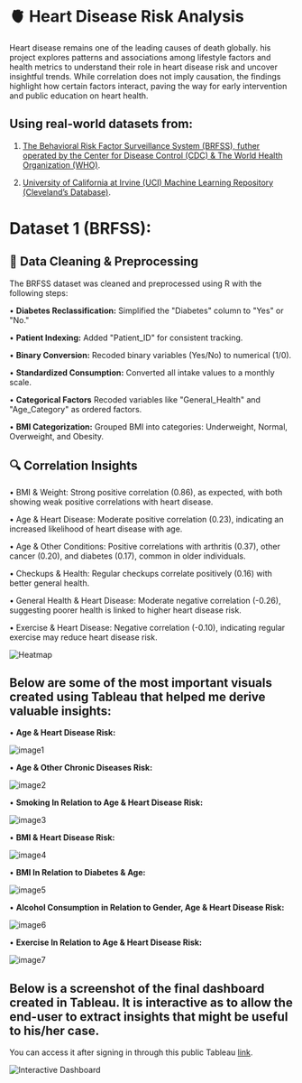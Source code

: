 # 🫀 Heart Disease Risk Analysis

Heart disease remains one of the leading causes of death globally. his project explores patterns and associations among lifestyle factors and health metrics to understand their role in heart disease risk and uncover insightful trends. While correlation does not imply causation, the findings highlight how certain factors interact, paving the way for early intervention and public education on heart health.

## Using real-world datasets from:

1) [The Behavioral Risk Factor Surveillance System (BRFSS), futher operated by the Center for Disease Control (CDC) & The World Health Organization (WHO)](https://www.kaggle.com/datasets/alphiree/cardiovascular-diseases-risk-prediction-dataset?select=CVD_cleaned.csv).
   
2) [University of California at Irvine (UCI) Machine Learning Repository (Cleveland’s Database)](https://archive.ics.uci.edu/dataset/45/heart+disease).

# Dataset 1 (BRFSS):

## 🧹 Data Cleaning & Preprocessing

The BRFSS dataset was cleaned and preprocessed using R with the following steps:

• **Diabetes Reclassification:** Simplified the "Diabetes" column to "Yes" or "No."

• **Patient Indexing:** Added "Patient_ID" for consistent tracking.

• **Binary Conversion:** Recoded binary variables (Yes/No) to numerical (1/0).

• **Standardized Consumption:** Converted all intake values to a monthly scale.

• **Categorical Factors** Recoded variables like "General_Health" and "Age_Category" as ordered factors.

• **BMI Categorization:** Grouped BMI into categories: Underweight, Normal, Overweight, and Obesity.

## 🔍 Correlation Insights

• BMI & Weight: Strong positive correlation (0.86), as expected, with both showing weak positive correlations with heart disease.

• Age & Heart Disease: Moderate positive correlation (0.23), indicating an increased likelihood of heart disease with age.

• Age & Other Conditions: Positive correlations with arthritis (0.37), other cancer (0.20), and diabetes (0.17), common in older individuals.

• Checkups & Health: Regular checkups correlate positively (0.16) with better general health.

• General Health & Heart Disease: Moderate negative correlation (-0.26), suggesting poorer health is linked to higher heart disease risk.

• Exercise & Heart Disease: Negative correlation (-0.10), indicating regular exercise may reduce heart disease risk.

![Heatmap](https://github.com/AyahIbrahim/heart-disease-risk-analysis/blob/cc08e03629559f8ceed576c10726fd19d96f1570/BRFSS%20Tableau%20Visuals/Correlation%20to%20Target%20Variable.png)

## Below are some of the most important visuals created using Tableau that helped me derive valuable insights:

• **Age & Heart Disease Risk:**

![image1](https://github.com/AyahIbrahim/heart-disease-risk-analysis/blob/90bdfa408d01ee0b1e04790c5c551366c3a6f82e/BRFSS%20Tableau%20Visuals/Age%20%26%20Heart%20Disease.png)


• **Age & Other Chronic Diseases Risk:**

![image2](https://github.com/AyahIbrahim/heart-disease-risk-analysis/blob/90bdfa408d01ee0b1e04790c5c551366c3a6f82e/BRFSS%20Tableau%20Visuals/Other%20Chronic%20Diseases%20%26%20Age.png)


• **Smoking In Relation to Age  & Heart Disease Risk:**

![image3](https://github.com/AyahIbrahim/heart-disease-risk-analysis/blob/90bdfa408d01ee0b1e04790c5c551366c3a6f82e/BRFSS%20Tableau%20Visuals/Smoking%20in%20relation%20to%20Age%20%26%20Heart%20Disease%20.png)


• **BMI & Heart Disease Risk:**

![image4](https://github.com/AyahIbrahim/heart-disease-risk-analysis/blob/90bdfa408d01ee0b1e04790c5c551366c3a6f82e/BRFSS%20Tableau%20Visuals/BMI%20%26%20Heart%20Disease.png)


• **BMI In Relation to Diabetes & Age:**

![image5](https://github.com/AyahIbrahim/heart-disease-risk-analysis/blob/90bdfa408d01ee0b1e04790c5c551366c3a6f82e/BRFSS%20Tableau%20Visuals/Diabetes%20in%20relation%20to%20Age%20%26%20BMI.png)


• **Alcohol Consumption in Relation to Gender, Age & Heart Disease Risk:**

![image6](https://github.com/AyahIbrahim/heart-disease-risk-analysis/blob/90bdfa408d01ee0b1e04790c5c551366c3a6f82e/BRFSS%20Tableau%20Visuals/Alcohol%20%26%20Heart%20Disease.png)


• **Exercise In Relation to Age  & Heart Disease Risk:**

![image7](https://github.com/AyahIbrahim/heart-disease-risk-analysis/blob/90bdfa408d01ee0b1e04790c5c551366c3a6f82e/BRFSS%20Tableau%20Visuals/Exercise%20%26%20Heart%20Disease.png)



## Below is a screenshot of the final dashboard created in Tableau. It is interactive as to allow the end-user to extract insights that might be useful to his/her case.

You can access it after signing in through this public Tableau [link](https://public.tableau.com/views/HeartDiseaseRiskFactorsDashboard/New?:language=en-US&:display_count=n&:origin=viz_share_link).

![Interactive Dashboard](https://github.com/AyahIbrahim/heart-disease-risk-analysis/blob/086b77ee4e08bb3e3733feae7115e4616ee09bf3/Final%20Dashboard/Dashboard%20Screenshot.png)
